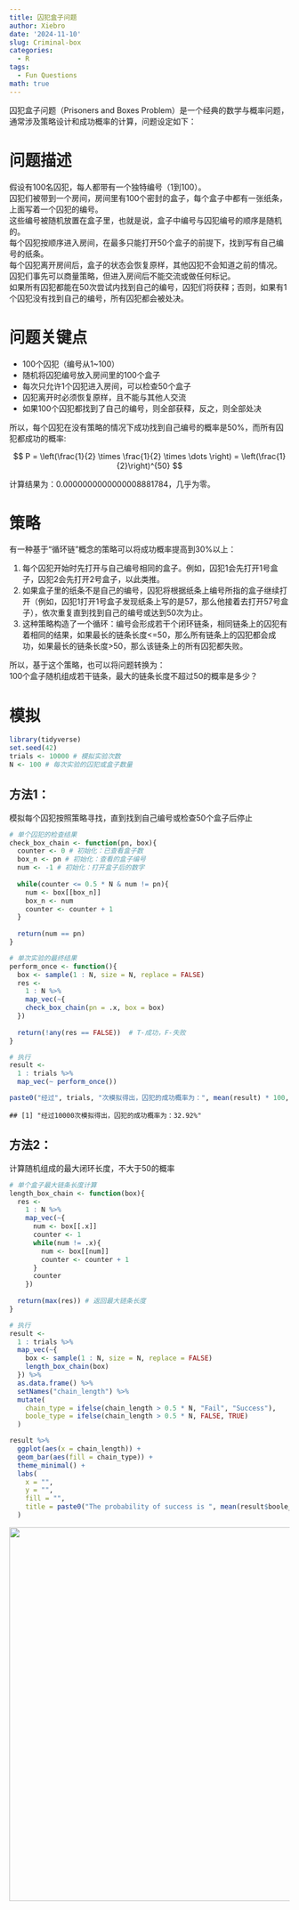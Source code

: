 ```yaml
---
title: 囚犯盒子问题
author: Xiebro
date: '2024-11-10'
slug: Criminal-box
categories:
  - R
tags:
  - Fun Questions
math: true
---
```


囚犯盒子问题（Prisoners and Boxes Problem）是一个经典的数学与概率问题，通常涉及策略设计和成功概率的计算，问题设定如下：

# 问题描述
假设有100名囚犯，每人都带有一个独特编号（1到100）。  
囚犯们被带到一个房间，房间里有100个密封的盒子，每个盒子中都有一张纸条，上面写着一个囚犯的编号。  
这些编号被随机放置在盒子里，也就是说，盒子中编号与囚犯编号的顺序是随机的。  
每个囚犯按顺序进入房间，在最多只能打开50个盒子的前提下，找到写有自己编号的纸条。  
每个囚犯离开房间后，盒子的状态会恢复原样，其他囚犯不会知道之前的情况。  
囚犯们事先可以商量策略，但进入房间后不能交流或做任何标记。  
如果所有囚犯都能在50次尝试内找到自己的编号，囚犯们将获释；否则，如果有1个囚犯没有找到自己的编号，所有囚犯都会被处决。

# 问题关键点
- 100个囚犯（编号从1~100）
- 随机将囚犯编号放入房间里的100个盒子
- 每次只允许1个囚犯进入房间，可以检查50个盒子
- 囚犯离开时必须恢复原样，且不能与其他人交流
- 如果100个囚犯都找到了自己的编号，则全部获释，反之，则全部处决

所以，每个囚犯在没有策略的情况下成功找到自己编号的概率是50%，而所有囚犯都成功的概率:  


$$
P = \left(\frac{1}{2} \times \frac{1}{2} \times \dots \right) = \left(\frac{1}{2}\right)^{50}
$$

  
计算结果为：0.0000000000000008881784，几乎为零。  

# 策略  
有一种基于“循环链”概念的策略可以将成功概率提高到30%以上：  
1. 每个囚犯开始时先打开与自己编号相同的盒子。例如，囚犯1会先打开1号盒子，囚犯2会先打开2号盒子，以此类推。
2. 如果盒子里的纸条不是自己的编号，囚犯将根据纸条上编号所指的盒子继续打开（例如，囚犯1打开1号盒子发现纸条上写的是57，那么他接着去打开57号盒子），依次重复直到找到自己的编号或达到50次为止。  
3. 这种策略构造了一个循环：编号会形成若干个闭环链条，相同链条上的囚犯有着相同的结果，如果最长的链条长度<=50，那么所有链条上的囚犯都会成功，如果最长的链条长度>50，那么该链条上的所有囚犯都失败。

所以，基于这个策略，也可以将问题转换为：  
100个盒子随机组成若干链条，最大的链条长度不超过50的概率是多少？

# 模拟

```r
library(tidyverse)
set.seed(42)
trials <- 10000 # 模拟实验次数
N <- 100 # 每次实验的囚犯或盒子数量
```
## 方法1：
模拟每个囚犯按照策略寻找，直到找到自己编号或检查50个盒子后停止

```r
# 单个囚犯的检查结果
check_box_chain <- function(pn, box){
  counter <- 0 # 初始化：已查看盒子数
  box_n <- pn # 初始化：查看的盒子编号
  num <- -1 # 初始化：打开盒子后的数字
  
  while(counter <= 0.5 * N & num != pn){
    num <- box[[box_n]]
    box_n <- num
    counter <- counter + 1
  }
  
  return(num == pn)
}

# 单次实验的最终结果
perform_once <- function(){
  box <- sample(1 : N, size = N, replace = FALSE)
  res <- 
    1 : N %>% 
    map_vec(~{
    check_box_chain(pn = .x, box = box)
  })
  
  return(!any(res == FALSE))  # T-成功，F-失败
}

# 执行
result <- 
  1 : trials %>% 
  map_vec(~ perform_once())

paste0("经过", trials, "次模拟得出，囚犯的成功概率为：", mean(result) * 100, "%" )
```

```
## [1] "经过10000次模拟得出，囚犯的成功概率为：32.92%"
```


## 方法2：
计算随机组成的最大闭环长度，不大于50的概率

```r
# 单个盒子最大链条长度计算
length_box_chain <- function(box){
  res <- 
    1 : N %>% 
    map_vec(~{
      num <- box[[.x]]
      counter <- 1
      while(num != .x){
        num <- box[[num]]
        counter <- counter + 1 
      }
      counter
    })
  
  return(max(res)) # 返回最大链条长度
}

# 执行
result <-
  1 : trials %>%  
  map_vec(~{
    box <- sample(1 : N, size = N, replace = FALSE)
    length_box_chain(box)
  }) %>% 
  as.data.frame() %>% 
  setNames("chain_length") %>% 
  mutate(
    chain_type = ifelse(chain_length > 0.5 * N, "Fail", "Success"),
    boole_type = ifelse(chain_length > 0.5 * N, FALSE, TRUE)
  )

result %>% 
  ggplot(aes(x = chain_length)) +
  geom_bar(aes(fill = chain_type)) +
  theme_minimal() +
  labs(
    x = "",
    y = "",
    fill = "",
    title = paste0("The probability of success is ", mean(result$boole_type) * 100, "%")
  )
```

<img src="{{< blogdown/postref >}}index.en_files/figure-html/unnamed-chunk-3-1.png" width="672" />



